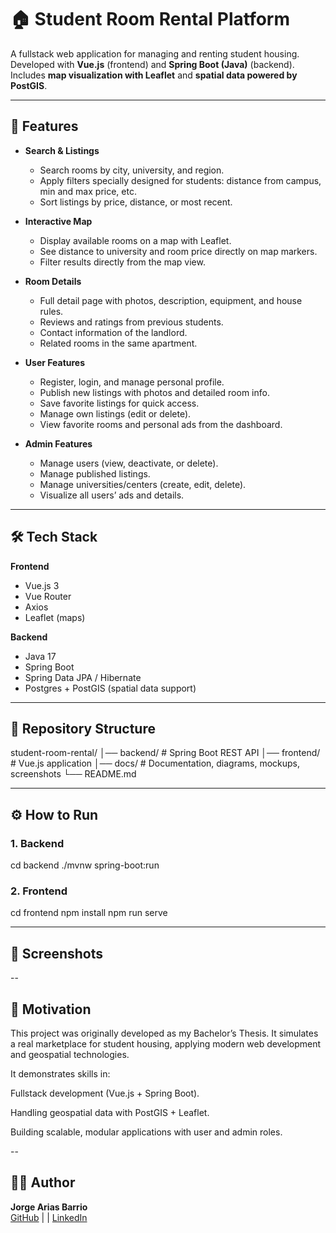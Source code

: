 # 🏠 Student Room Rental Platform

A fullstack web application for managing and renting student housing.  
Developed with **Vue.js** (frontend) and **Spring Boot (Java)** (backend).  
Includes **map visualization with Leaflet** and **spatial data powered by PostGIS**.

---

## 🚀 Features

- **Search & Listings**
  - Search rooms by city, university, and region.
  - Apply filters specially designed for students: distance from campus, min and max price, etc.
  - Sort listings by price, distance, or most recent.

- **Interactive Map**
  - Display available rooms on a map with Leaflet.
  - See distance to university and room price directly on map markers.
  - Filter results directly from the map view.

- **Room Details**
  - Full detail page with photos, description, equipment, and house rules.
  - Reviews and ratings from previous students.
  - Contact information of the landlord.
  - Related rooms in the same apartment.

- **User Features**
  - Register, login, and manage personal profile.
  - Publish new listings with photos and detailed room info.
  - Save favorite listings for quick access.
  - Manage own listings (edit or delete).
  - View favorite rooms and personal ads from the dashboard.

- **Admin Features**
  - Manage users (view, deactivate, or delete).
  - Manage published listings.
  - Manage universities/centers (create, edit, delete).
  - Visualize all users’ ads and details.

---

## 🛠️ Tech Stack

**Frontend**
- Vue.js 3  
- Vue Router  
- Axios  
- Leaflet (maps)

**Backend**
- Java 17  
- Spring Boot  
- Spring Data JPA / Hibernate  
- Postgres + PostGIS (spatial data support)

---

## 📂 Repository Structure

student-room-rental/
│── backend/ # Spring Boot REST API
│── frontend/ # Vue.js application
│── docs/ # Documentation, diagrams, mockups, screenshots
└── README.md


---

## ⚙️ How to Run

### 1. Backend
cd backend
./mvnw spring-boot:run

### 2. Frontend
cd frontend
npm install
npm run serve

---
## 📸 Screenshots

--
## 🎯 Motivation

This project was originally developed as my Bachelor’s Thesis.
It simulates a real marketplace for student housing, applying modern web development and geospatial technologies.

It demonstrates skills in:

Fullstack development (Vue.js + Spring Boot).

Handling geospatial data with PostGIS + Leaflet.

Building scalable, modular applications with user and admin roles.

--
## 👨‍💻 Author
**Jorge Arias Barrio**  
[GitHub](https://github.com/jorgeariasbarrio) | | [LinkedIn](https://www.linkedin.com/in/jorge-arias-barrio-17429198/)


